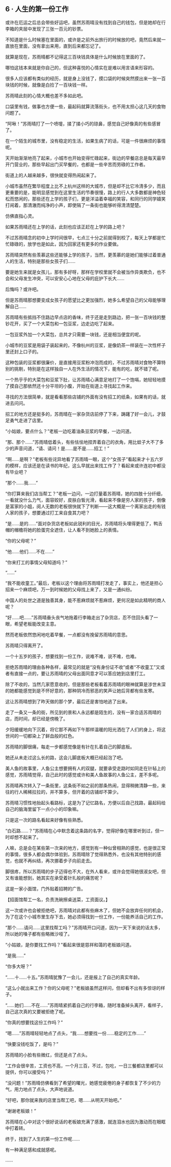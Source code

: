 ## 6 · 人生的第一份工作

或许在厄运之后总会带些好运吧，虽然苏雨晴没有找到自己的钱包，但是她却在行李箱的夹层中发现了三张一百元的钞票。

不知道是什么时候塞在里面的，或许是之前外出旅行的时候放的吧，竟然后来就一直放在里面，没有拿出来用，直到后来都忘记了。

就算是现在，苏雨晴都不记得这三百块钱具体是什么时候放在里面的了。

哪怕这钱本来就是你自己的，但这种喜悦的心情实在是难以用言语来形容的。

很多人应该都有类似的经历，就是身上没钱了，摸口袋的时候突然摸出来一张一百块钱的时候，就像是白捡了一百块钱一样。

苏雨晴此刻的心情大概也差不多如此吧。

口袋里有钱，做事也方便一些，最起码就算流落街头，也不用太担心这几天的食物问题了。

“阿啾！”苏雨晴打了一个喷嚏，揉了揉小巧的琼鼻，感觉自己好像真的有些感冒了。

在一个陌生的城市里，没有稳定的生活，如果生病了的话，可是一件很麻烦的事情呢。

天开始渐渐地亮了起来，小城市也开始变得忙碌起来，街边的早餐店总是每天最早开门营业的，那些早起出门买早餐的，也都是一些辛苦而劳碌的工作者。

街道上的人越来越多，很快就变得热闹起来了。

小城市虽然在繁华程度上比不上杭州这样的大城市，但是却不比它冷清多少，而且更重要的是，能明显感觉到在这里生活的节奏很慢，路上的行人大多数都是神色轻松而悠闲的，那些还在上学的孩子们，更是洋溢着幸福的笑容，和同行的同学嬉笑打闹着，那清澈而纯净的小声，即使隔了一条街也能够听得清清楚楚。

仿佛直指心灵。

如果苏雨晴还在上学的话，此刻也应该正赶在上学的路上吧？

不过苏雨晴念的初中上学时间很早，七点三十分之前就得到校了，每天上学都是忙忙碌碌的，放学也是如此，因为回家还有更多的作业要做。

苏雨晴突然有些羡慕这些还能够上学的孩子，当然，更羡慕的是她们能够过着普通人的生活，特别是那些女孩子们……

要是她生来就是女孩儿，那有多好呀，那样在学校里就不会被当作异类欺负，也不会和父母发生冲突，可以安安心心地在父母的庇护下长大……

后悔吗？或许吧。

但是苏雨晴那想要变成女孩子的愿望比之更加强烈，她多么希望自己的父母能够理解自己……

苏雨晴有些抵挡不住路边早点店的香味，终于还是走到路边，把一张一百块钱的整钞花开，买了一个大菜包和一包豆浆，边走边吃了起来。

一包豆浆外加一个大菜包，总共才只需要一块钱，还是相当便宜的呢。

小城市的豆浆是用袋子装起来的，不像杭州的豆浆，是像奶茶一样装在一次性杯子里还封上口子的。

这种包装的豆浆都很廉价，是直接用豆浆粉冲泡而成的，不过苏雨晴对食物不算特别的挑剔，特别是在这样独自一人在外生活的情况下，能有的吃，就不错了呢。

一个热乎乎的大菜包和豆浆下肚，让苏雨晴心满意足地打了一个饱嗝，她轻轻地摸了摸自己那依然还十分平坦的小腹，开始在街道上寻找起工作来。

寻找的方法很简单，就是看看那些店铺的外面有没有招工的纸条，如果有的话，就进去问问。

招工的地方还是挺多的，苏雨晴在一家杂货店前停了下来，踌躇了好一会儿，才鼓足勇气走进了店里。

“小姑娘，要点什么？”老板一边吃着油条豆浆的早餐，一边问道。

“那、那个……”苏雨晴低着头，有些怯怯地捏弄着自己的衣角，用比蚊子大不了多少的声音问道，“请、请问！是……是不是……招工！”

“啊……是啊？”老板有些诧异地看了苏雨晴一眼，这个“女孩子”看起来才十五六岁的模样，应该还是在读书的年纪，这么早就出来找工作了？看起来或许连初中都没有毕业吧？

“那个……我……”

“你打算来我们店当帮工？”老板一边问，一边打量着苏雨晴，她的四肢十分纤细，一看就没什么力气，面容姣好，皮肤白皙光滑，看起来不像是穷人家的孩子，倒像是富家的小姐，阅人无数的老板很快就下了判断——这大概是一个离家出走的有钱人家的孩子，想要通过打工来自食其力吧？

“是……是的……”面对杂货店老板如此锐利的目光，苏雨晴将头埋得更低了，鸭舌帽的帽檐将她的脸蛋完全遮住，让人看不到她脸上的表情。

“你的父母呢？”

“他……他们……不在……”

“你来打工的事情父母知道吗？”

“……”

“我不能收童工。”最后，老板以这个理由将苏雨晴打发走了，事实上，他还是担心招来一个麻烦吧，万一到时候她的父母找上来了，又是一通纠纷。

中国人的处世之道是独善其身，能不惹麻烦就不惹麻烦，更何况是如此精明的商人呢？

“好……吧……”苏雨晴垂头丧气地拖着行李箱走出了杂货店，忍不住回头看了一眼，希望老板能改变主意。

然而老板依然悠闲地吃着早餐，一点都没有挽留苏雨晴的意思。

苏雨晴只得离开了。

一个十五岁的孩子，想要找到一份工作，说难不难，说不难，也难。

拒绝苏雨晴的理由各种各样，最常见的就是“没有身份证不收”或者“不收童工”又或者有直接一点的，要让苏雨晴的父母出面同意才可以答应她到店里打工。

除了不收的，当然几家愿意收的，但是那些老板看着苏雨晴的眼神就算是涉世未深的她都能感觉到是不怀好意的，那种阴冷而邪恶的笑声让她后背都有些发寒。

这让苏雨晴想到了昨天做的那个梦，最后还是害怕地逃了出来。

走了一条又一条的街，所见到的景和人永远都是陌生的，没有一家合适苏雨晴的店，而时间，却已经是傍晚了。

夕阳缓缓地向下沉着，将它那不再如下午那样温暖的阳光洒在了人们的身上，将这世间的一切都染上了鲜血般的红色。

苏雨晴的脚很痛，每走一步都感觉像是有针在扎着自己的脚底板。

她还从未走过这么长的路，这会儿脚底板大概已经起泡了吧。

美人鱼的故事里，人鱼公主想要拥有人的双腿，就要承受走路时如同走在针毡上的感觉，苏雨晴觉得，自己此时的感觉或许和美人鱼故事的人鱼公主，差不多呢。

苏雨晴再次转入了一条街里，这条街不如之前的那条热闹，显得稍微清静一些，来往的行人稀稀拉拉的，并不算多，但开着的店铺却不算少。

苏雨晴习惯性地抬起头看路标，这是为了记忆路名，方便以后自己找路，最起码给自己的脑海里留下一点小小的印象嘛。

只是这一次的路名看起来好像有些熟悉。

“白石路……？”苏雨晴在心中默念着这条路的名字，觉得好像在哪里听到过，但一时却想不起来了。

人嘛，总是会在某些第一次来的地方，感觉到有一种似曾相熟的感觉，也是很正常的事情，很多人都会偶尔体验到，苏雨晴除了觉得熟悉外，也没有其他特别的感觉，也就不再纠结，再次挪着步子向前走去。

脚很疼，所以苏雨晴的步子迈得也不大，在外人看来，或许会觉得她很淑女吧，但又有谁能想到，她其实在承受着针扎般的痛苦呢？

这是一家小面馆，门外贴着招聘的广告。

【招面馆帮工一名，负责洗碗擦桌送菜，工资面议。】

这一次或许也会被拒绝吧，苏雨晴对此都有些麻木了，但她不会放弃任何的机会，为了在这个小城市里生存下去，她必须得找到一份工作，一份能养活自己的工作。

“那个……请问……这里找帮工吗？”苏雨晴开口问道，因为一天下来说的话太多，所以她的嗓子都有些略微沙哑了。

“小姑娘，是你要找工作吗？”看起来很是慈祥和蔼的老板娘问道。

“是我……”

“你多大呀？”

“……十……十五。”苏雨晴犹豫了一会儿，还是报上了自己的真实年龄。

“这么小就出来工作？你的父母呢？”老板娘虽然这样问，但却看不出有多惊讶的样子。

“……她们……不在……”苏雨晴紧抓着自己的行李箱，随时准备掉头离开，看样子，自己这次真的又要被拒绝了呢。

“你真的想要找这份工作吗？”

“嗯……”苏雨晴轻轻地点了点头，“我……想要找一份……稳定的工作……”

“快要没钱吃饭了，是吗？”

苏雨晴的小脸有些微红，但还是点了点头。

“工作会很辛苦，工资也不高，一个月三百，不过，包吃，一日三餐都店里都可以提供，你可以接受吗？”

“没问题！”苏雨晴仿佛看到了希望的曙光，她感觉疲倦的身子都恢复了不少的力气，用力地点了点头，大声地说道。

“好吧，那你就来我的店里当帮工吧，嗯……从明天开始吧。”

“谢谢老板娘！”

苏雨晴在心中对这个很好说话的老板娘充满了感激，就连泪水也因为激动而在眼眶中打着转。

终于，找到了人生的第一份工作呢……

有一种满足感和成就感呢。

……
